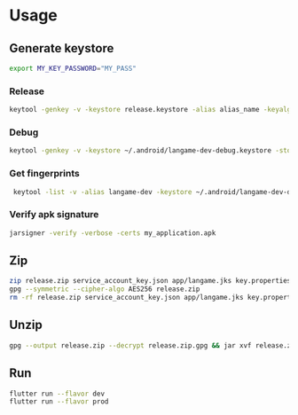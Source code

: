 
# Usage

## Generate keystore

```bash
export MY_KEY_PASSWORD="MY_PASS"
```

### Release

```bash
keytool -genkey -v -keystore release.keystore -alias alias_name -keyalg RSA -keysize 2048 -validity 10000
```

### Debug

```bash
keytool -genkey -v -keystore ~/.android/langame-dev-debug.keystore -storepass "$MY_KEY_PASSWORD" -alias langame-dev -keypass "$MY_KEY_PASSWORD" -keyalg RSA -keysize 2048 -validity 10000
```

### Get fingerprints

```bash
 keytool -list -v -alias langame-dev -keystore ~/.android/langame-dev-debug.keystore -storepass "$MY_KEY_PASSWORD" -keypass "$MY_KEY_PASSWORD"
```

### Verify apk signature

```bash
jarsigner -verify -verbose -certs my_application.apk
```

## Zip

```bash
zip release.zip service_account_key.json app/langame.jks key.properties app/google-services.json
gpg --symmetric --cipher-algo AES256 release.zip
rm -rf release.zip service_account_key.json app/langame.jks key.properties app/google-services.json
```

## Unzip

```bash
gpg --output release.zip --decrypt release.zip.gpg && jar xvf release.zip && rm -rf release.zip
```

## Run

```bash
flutter run --flavor dev
flutter run --flavor prod
```
